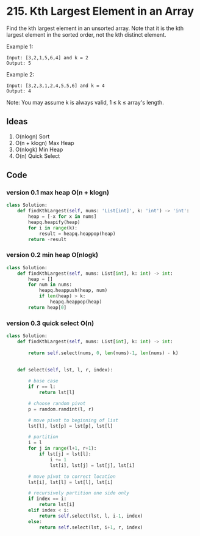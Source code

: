 # 215. Kth Largest Element in an Array


Find the kth largest element in an unsorted array. Note that it is the kth largest element in the sorted order, not the kth distinct element.

Example 1:

```
Input: [3,2,1,5,6,4] and k = 2
Output: 5
```

Example 2:

```
Input: [3,2,3,1,2,4,5,5,6] and k = 4
Output: 4
```

Note: 
You may assume k is always valid, 1 ≤ k ≤ array's length.


## Ideas

1. O(nlogn) Sort 
1. O(n + klogn) Max Heap 
2. O(nlogk) Min Heap
3. O(n) Quick Select

## Code 

### version 0.1 max heap O(n + klogn)

``` python
class Solution:
    def findKthLargest(self, nums: 'List[int]', k: 'int') -> 'int':
        heap = [-x for x in nums]
        heapq.heapify(heap)
        for i in range(k):
            result = heapq.heappop(heap)
        return -result 
```

### version 0.2 min heap O(nlogk)

``` python
class Solution:
    def findKthLargest(self, nums: List[int], k: int) -> int:
        heap = []
        for num in nums:
            heapq.heappush(heap, num)
            if len(heap) > k:
                heapq.heappop(heap)
        return heap[0]
```

### version 0.3 quick select O(n)

``` python
class Solution:
    def findKthLargest(self, nums: List[int], k: int) -> int:
        
        return self.select(nums, 0, len(nums)-1, len(nums) - k) 
        
        
    def select(self, lst, l, r, index):

        # base case
        if r == l:
            return lst[l]

        # choose random pivot
        p = random.randint(l, r)

        # move pivot to beginning of list
        lst[l], lst[p] = lst[p], lst[l]

        # partition
        i = l
        for j in range(l+1, r+1):
            if lst[j] < lst[l]:
                i += 1
                lst[i], lst[j] = lst[j], lst[i]

        # move pivot to correct location
        lst[i], lst[l] = lst[l], lst[i]

        # recursively partition one side only
        if index == i:
            return lst[i]
        elif index < i:
            return self.select(lst, l, i-1, index)
        else:
            return self.select(lst, i+1, r, index)
```